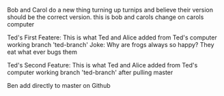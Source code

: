 Bob and Carol do a new thing turning up turnips and believe their version should be the correct version.
this is bob and carols change on carols computer 


Ted's First Featere: This is what Ted and Alice added from Ted's computer working branch 'ted-branch'
Joke: Why are frogs always so happy? They eat what ever bugs them

Ted's Second Feature: This is what Ted and Alice added from Ted's computer working branch 'ted-branch' after pulling master



Ben add directly to master on Github

